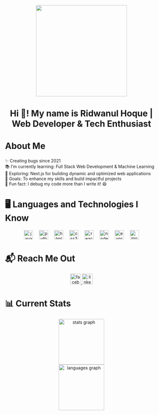 
###
<div align="center">
  <img height="300" src="https://i.ibb.co.com/nsNGrBsf/Yellow-and-Blue-Bold-Geometric-Software-Developer-Linked-In-Banner.gif"  />
</div>


<h1 align="center">Hi 👋! My name is Ridwanul Hoque | Web Developer & Tech Enthusiast</h1>

###

<h1 align="left">About Me</h1>

###

<p align="left">✨ Creating bugs since 2021<br>📚 I'm currently learning: Full Stack Web Development & Machine Learning<br>🚀 Exploring: Next.js for building dynamic and optimized web applications<br>🎯 Goals: To enhance my skills and build impactful projects<br>🎲 Fun fact: I debug my code more than I write it! 😆</p>

###

<h1 align="left">🖥️ Languages and Technologies I Know</h1>

###

<div align="center">
  <img src="https://cdn.jsdelivr.net/gh/devicons/devicon/icons/javascript/javascript-original.svg" height="30" alt="javascript logo"  />
  <img width="12" />
  <img src="https://cdn.jsdelivr.net/gh/devicons/devicon/icons/python/python-original.svg" height="30" alt="python logo"  />
  <img width="12" />
  <img src="https://cdn.jsdelivr.net/gh/devicons/devicon/icons/html5/html5-original.svg" height="30" alt="html5 logo"  />
  <img width="12" />
  <img src="https://cdn.jsdelivr.net/gh/devicons/devicon/icons/css3/css3-original.svg" height="30" alt="css3 logo"  />
  <img width="12" />
  <img src="https://cdn.jsdelivr.net/gh/devicons/devicon/icons/react/react-original.svg" height="30" alt="react logo"  />
  <img width="12" />
  <img src="https://cdn.jsdelivr.net/gh/devicons/devicon/icons/nodejs/nodejs-original.svg" height="30" alt="nodejs logo"  />
  <img width="12" />
  <img src="https://skillicons.dev/icons?i=express" height="30" alt="express logo"  />
  <img width="12" />
  <img src="https://cdn.simpleicons.org/mongodb/47A248" height="30" alt="mongodb logo"  />
</div>

###

<h1 align="left">📬 Reach Me Out</h1>

###

<div align="center">
  <a href="https://www.facebook.com/ridwanulrishan.hoque" target="_blank">
    <img src="https://img.shields.io/static/v1?message=Facebook&logo=facebook&label=&color=1877F2&logoColor=white&labelColor=&style=for-the-badge" height="35" alt="facebook logo"  />
  </a>
  <a href="https://www.linkedin.com/in/ridwanul-hoque-4b9a4234b/" target="_blank">
    <img src="https://img.shields.io/static/v1?message=LinkedIn&logo=linkedin&label=&color=0077B5&logoColor=white&labelColor=&style=for-the-badge" height="35" alt="linkedin logo"  />
  </a>
</div>

###

<h1 align="left">📊 Current Stats</h1>

###

<div align="center">
  <img src="https://github-readme-stats.vercel.app/api?username=Ridwanul-hoque&show_icons=true&include_all_commits=true&count_private=true&theme=dark&bg_color=0D1B2A&title_color=FFD700&text_color=FFFFFF&icon_color=FFD700&hide_border=false" height="150" alt="stats graph"  />
  <br/>
  <img src="https://github-readme-stats.vercel.app/api/top-langs?username=Ridwanul-hoque&layout=compact&langs_count=5&theme=dark&bg_color=0D1B2A&title_color=FFD700&text_color=FFFFFF&icon_color=FFD700&hide_border=false&card_width=400" height="150" alt="languages graph"  />

</div>

###
